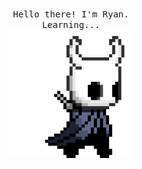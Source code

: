 <p align="center">
  <br>
  <samp>
    Hello there! I'm Ryan</b>.
    <br>Learning...<br>

</samp>

  <img src="https://raw.githubusercontent.com/TanZng/TanZng/master/assets/hollor_knight3.gif" width="200"/>

</p>
